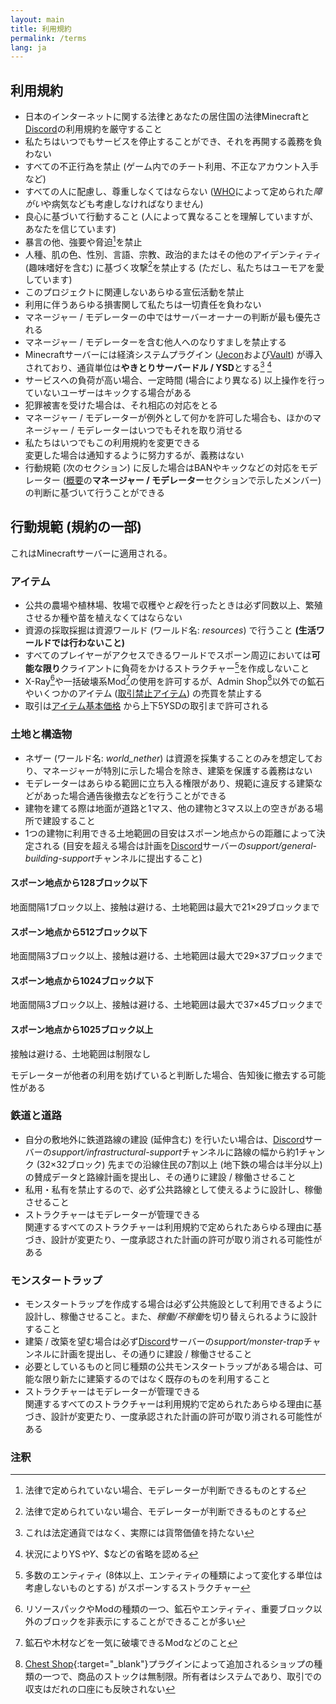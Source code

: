 ```yaml
---
layout: main
title: 利用規約
permalink: /terms
lang: ja
---
```


## 利用規約
- 日本のインターネットに関する法律とあなたの居住国の法律Minecraftと[Discord](https://discord.gg/EWfrwBFspF)の利用規約を厳守すること
- 私たちはいつでもサービスを停止することができ、それを再開する義務を負わない
- すべての不正行為を禁止 (ゲーム内でのチート利用、不正なアカウント入手など)
- すべての人に配慮し、尊重しなくてはならない ([WHO](https://www.who.int/)によって定められた*障がい*や病気なども考慮しなければなりません)
- 良心に基づいて行動すること (人によって異なることを理解していますが、あなたを信じています)
- 暴言の他、強要や脅迫[^1]を禁止
- 人種、肌の色、性別、言語、宗教、政治的またはその他のアイデンティティ (趣味嗜好を含む) に基づく攻撃[^1]を禁止する (ただし、私たちはユーモアを愛しています)
- このプロジェクトに関連しないあらゆる宣伝活動を禁止
- 利用に伴うあらゆる損害関して私たちは一切責任を負わない
- マネージャー / モデレーターの中ではサーバーオーナーの判断が最も優先される
- マネージャー / モデレーターを含む他人へのなりすましを禁止する
- Minecraftサーバーには経済システムプラグイン ([Jecon](https://github.com/HimaJyun/Jecon)および[Vault](https://www.spigotmc.org/resources/vault.34315/)) が導入されており、通貨単位は**やきとりサーバードル / YSD**とする[^2] [^3]
- サービスへの負荷が高い場合、一定時間 (場合により異なる) 以上操作を行っていないユーザーはキックする場合がある
- 犯罪被害を受けた場合は、それ相応の対応をとる
- マネージャー / モデレーターが例外として何かを許可した場合も、ほかのマネージャー / モデレーターはいつでもそれを取り消せる
- 私たちはいつでもこの利用規約を変更できる  
変更した場合は通知するように努力するが、義務はない
- 行動規範 (次のセクション) に反した場合はBANやキックなどの対応をモデレーター ([概要](/#members)の**マネージャー / モデレーター**セクションで示したメンバー) の判断に基づいて行うことができる

## 行動規範 (規約の一部)
これはMinecraftサーバーに適用される。

### アイテム
- 公共の農場や植林場、牧場で収穫や*と殺*を行ったときは必ず同数以上、繁殖させるか種や苗を植えなくてはならない
- 資源の採取採掘は資源ワールド (ワールド名: *resources*) で行うこと **(生活ワールドでは行わないこと)**
- すべてのプレイヤーがアクセスできるワールドでスポーン周辺においては**可能な限り**クライアントに負荷をかけるストラクチャー[^4]を作成しないこと
- X-Ray[^5]や一括破壊系Mod[^6]の使用を許可するが、Admin Shop[^7]以外での鉱石やいくつかのアイテム ([取引禁止アイテム](/items-banned-transactions)) の売買を禁止する
- 取引は[アイテム基本価格](/items-transaction-price) から上下5YSDの取引まで許可される  

### 土地と構造物
- ネザー (ワールド名: *world_nether*) は資源を採集することのみを想定しており、マネージャーが特別に示した場合を除き、建築を保護する義務はない
- モデレーターはあらゆる範囲に立ち入る権限があり、規範に違反する建築などがあった場合通告後撤去などを行うことができる
- 建物を建てる際は地面が道路と1マス、他の建物と3マス以上の空きがある場所で建設すること
- 1つの建物に利用できる土地範囲の目安はスポーン地点からの距離によって決定される
(目安を超える場合は計画を[Discord](https://discord.gg/EWfrwBFspF)サーバーの*support/general-building-support*チャンネルに提出すること)

#### スポーン地点から128ブロック以下
地面間隔1ブロック以上、接触は避ける、土地範囲は最大で21×29ブロックまで

#### スポーン地点から512ブロック以下
地面間隔3ブロック以上、接触は避ける、土地範囲は最大で29×37ブロックまで

#### スポーン地点から1024ブロック以下
地面間隔3ブロック以上、接触は避ける、土地範囲は最大で37×45ブロックまで

#### スポーン地点から1025ブロック以上
接触は避ける、土地範囲は制限なし  

モデレーターが他者の利用を妨げていると判断した場合、告知後に撤去する可能性がある

### 鉄道と道路
- 自分の敷地外に鉄道路線の建設 (延伸含む) を行いたい場合は、[Discord](https://discord.gg/EWfrwBFspF)サーバーの*support/infrastructural-support*チャンネルに路線の幅から約1チャンク (32×32ブロック) 先までの沿線住民の7割以上 (地下鉄の場合は半分以上) の賛成データと路線計画を提出し、その通りに建設 / 稼働させること
- 私用・私有を禁止するので、必ず公共路線として使えるように設計し、稼働させること
- ストラクチャーはモデレーターが管理できる  
関連するすべてのストラクチャーは利用規約で定められたあらゆる理由に基づき、設計が変更たり、一度承認された計画の許可が取り消される可能性がある

### モンスタートラップ
- モンスタートラップを作成する場合は必ず公共施設として利用できるように設計し、稼働させること。また、*稼働/不稼働*を切り替えられるように設計すること
- 建築 / 改築を望む場合は必ず[Discord](https://discord.gg/EWfrwBFspF)サーバーの*support/monster-trap*チャンネルに計画を提出し、その通りに建設 / 稼働させること
- 必要としているものと同じ種類の公共モンスタートラップがある場合は、可能な限り新たに建築するのではなく既存のものを利用すること  
- ストラクチャーはモデレーターが管理できる  
関連するすべてのストラクチャーは利用規約で定められたあらゆる理由に基づき、設計が変更たり、一度承認された計画の許可が取り消される可能性がある

### 注釈
[^1]: 法律で定められていない場合、モデレーターが判断できるものとする  
[^2]: これは法定通貨ではなく、実際には貨幣価値を持たない  
[^3]: 状況によりYS$やY$、$などの省略を認める
[^4]: 多数のエンティティ (8体以上、エンティティの種類によって変化する単位は考慮しないものとする) がスポーンするストラクチャー  
[^5]: リソースパックやModの種類の一つ、鉱石やエンティティ、重要ブロック以外のブロックを非表示にすることができることが多い  
[^6]: 鉱石や木材などを一気に破壊できるModなどのこと  
[^7]: [Chest Shop](https://www.spigotmc.org/resources/chestshop.51856){:target="_blank"}プラグインによって追加されるショップの種類の一つで、商品のストックは無制限。所有者はシステムであり、取引での収支はだれの口座にも反映されない